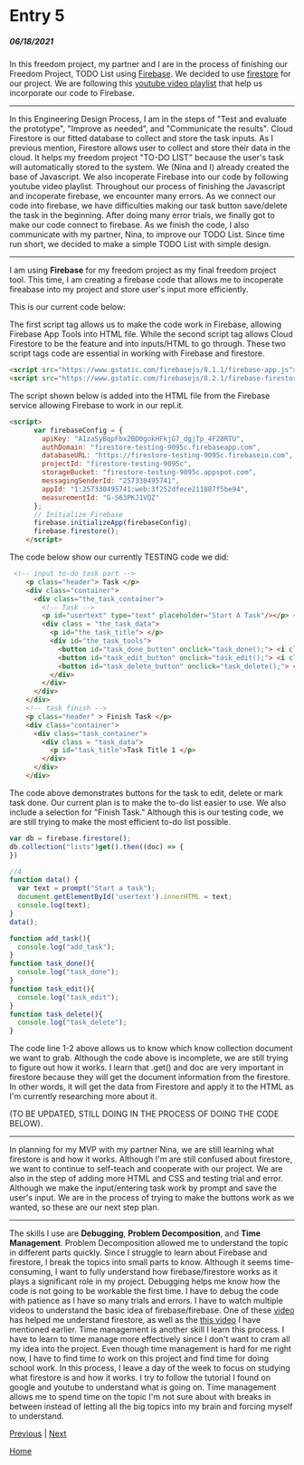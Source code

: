 # Entry 5
##### 06/18/2021


In this freedom project, my partner and I are in the process of finishing our Freedom Project, TODO List using [Firebase](https://firebase.google.com). We decided to use [firestore](https://firebase.google.com/products/firestore) for our project. We are following this [youtube video playlist](https://www.youtube.com/watch?v=4d-gIPGzmK4&list=PL4cUxeGkcC9itfjle0ji1xOZ2cjRGY_WB) that help us incorporate our code to Firebase. 

_________________

In this Engineering Design Process, I am in the steps of "Test and evaluate the prototype", "Improve as needed", and "Communicate the results". Cloud Firestore is our fitted database to collect and store the task inputs. As I previous mention, Firestore allows user to collect and store their data in the cloud. It helps my freedom project "TO-DO LIST" because the user's task will automatically stored to the system. We (Nina and I) already created the base of Javascript. We also incoperate Firebase into our code by following youtube video playlist.  Throughout our process of finishing the Javascript and incoperate firebase, we encounter many errors. As we connect our code into firebase, we have difficulties making our task button save/delete the task in the beginning. After doing many error trials, we finally got to make our code connect to firebase. As we finish the code, I also communicate with my partner, Nina, to improve our TODO List. Since time run short, we decided to make a simple TODO List with simple design.

_________________

I am using **Firebase** for my freedom project as my final freedom project tool. This time, I am creating a firebase code that allows me to incoperate fireabase into my project and store user's input more efficiently.

This is our current code below:

The first script tag allows us to make the code work in Firebase, allowing Firebase App Tools into HTML file. While the second script tag allows Cloud Firestore to be the feature and into inputs/HTML to go through. These two script tags code are essential in working with Firebase and firestore.
```HTML
<script src="https://www.gstatic.com/firebasejs/8.1.1/firebase-app.js"></script>
<script src="https://www.gstatic.com/firebasejs/8.2.1/firebase-firestore.js"></script>
```
 The script shown below is added into the HTML file from the Firebase service allowing Firebase to work in our repl.it.
```html
<script>
      var firebaseConfig = {
        apiKey: "AIzaSyBqpFbx2BD0gokHFkjG7_dgjTp_4F28RTU",
        authDomain: "firestore-testing-9095c.firebaseapp.com",
        databaseURL: "https://firestore-testing-9095c.firebaseio.com",
        projectId: "firestore-testing-9095c",
        storageBucket: "firestore-testing-9095c.appspot.com",
        messagingSenderId: "257330495741",
        appId: "1:257330495741:web:3f252dfece211887f5be94",
        measurementId: "G-S63PKJ1VQZ"
      };
      // Initialize Firebase
      firebase.initializeApp(firebaseConfig);
      firebase.firestore();
    </script>
```

The code below show our currently TESTING code we did:

```html
 <!-- input to-do task part -->
    <p class="header"> Task </p>
    <div class="container">
      <div class="the_task_container">
        <!-- Task -->
        <p id="usertext" type="text" placeholder="Start A Task"/></p> <!-- 4 place that the task will show up -->
        <div class = "the_task_data">
          <p id="the_task_title"> </p>
          <div id="the_task_tools">
            <button id="task_done_button" onclick="task_done();"> <i class="fa fa-check"> </i>  </button>
            <button id="task_edit_button" onclick="task_edit();"> <i class="fa fa-pencil"> </i>  </button>
            <button id="task_delete_button" onclick="task_delete();"> <i class="fa fa-trash"> </i>  </button>
          </div>
        </div>
      </div>
    </div>
    <!-- task finish -->
    <p class="header" > Finish Task </p>
    <div class="container">
      <div class="task_container">
        <div class = "task_data">
          <p id="task_title">Task Title 1 </p>
        </div>
      </div>
    </div>
```

The code above demonstrates buttons for the task to edit, delete or mark task done. Our current plan is to make the to-do list easier to use. We also include a selection for "Finish Task." Although this is our testing code, we are still trying to make the most efficient to-do list possible.


```js
var db = firebase.firestore();
db.collection("lists")get().then((doc) => {
})

//4
function data() {
  var text = prompt("Start a task");
  document.getElementById('usertext').innerHTML = text;
  console.log(text);
}
data();

function add_task(){
  console.log("add_task");
}
function task_done(){
  console.log("task_done");
}
function task_edit(){
  console.log("task_edit");
}
function task_delete(){
  console.log("task_delete");
}
```
The code line 1-2 above allows us to know which know collection document we want to grab. Although the code above is incomplete, we are still trying to figure out how it works. I learn that .get() and doc are very important in firestore because they will get the document information from the firestore. In other words, it will get the data from Firestore and apply it to the HTML as I'm currently researching more about it.

(TO BE UPDATED, STILL DOING IN THE PROCESS OF DOING THE CODE BELOW). 

_________________

In planning for my MVP with my partner Nina, we are still learning what firestore is and how it works. Although I'm are still confused about firestore, we want to continue to self-teach and cooperate with our project. We are also in the step of adding more HTML and CSS and testing trial and error. Although we make the input/entering task work by prompt and save the user's input. We are in the process of trying to make the buttons work as we wanted, so these are our next step plan.

_________________

The skills I use are **Debugging**, **Problem Decomposition**, and **Time Management**. Problem Decomposition allowed me to understand the topic in different parts quickly. Since I struggle to learn about Firebase and firestore, I break the topics into small parts to know. Although it seems time-consuming, I want to fully understand how firebase/firestore works as it plays a significant role in my project. Debugging helps me know how the code is not going to be workable the first time. I have to debug the code with patience as I have so many trials and errors. I have to watch multiple videos to understand the basic idea of firebase/firebase. One of these [video](https://www.youtube.com/watch?v=2Vf1D-rUMwE) has helped me understand firestore, as well as the [this video](https://www.youtube.com/watch?v=4d-gIPGzmK4&list=PL4cUxeGkcC9itfjle0ji1xOZ2cjRGY_WB) I have mentioned earlier. Time management is another skill I learn this process. I have to learn to time manage more effectively since I don't want to cram all my idea into the project. Even though time management is hard for me right now, I have to find time to work on this project and find time for doing school work. In this process, I leave a day of the week to focus on studying what firestore is and how it works. I try to follow the tutorial I found on google and youtube to understand what is going on. Time management allows me to spend time on the topic I'm not sure about with breaks in between instead of letting all the big topics into my brain and forcing myself to understand. 


[Previous](entry04.md) | [Next](entry06.md)

[Home](../README.md)